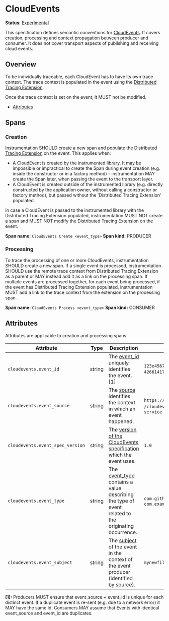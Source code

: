 # CloudEvents

**Status**: [Experimental](../../document-status.md)

This specification defines semantic conventions for [CloudEvents](https://cloudevents.io/). It covers creation, processing and context propagation between producer and consumer. It does not cover transport aspects of publishing and receiving cloud events.

## Overview

To be individually traceable, each CloudEvent has to have its own trace context. The trace context is populated in the event using the [Distributed Tracing Extension](https://github.com/cloudevents/spec/blob/v1.0.1/extensions/distributed-tracing.md).

Once the trace context is set on the event, it MUST not be modified.

<!-- Re-generate TOC with `markdown-toc --no-first-h1 -i` -->

<!-- toc -->

- [Attributes](#attributes)

<!-- tocstop -->

## Spans

### Creation

Instrumentation SHOULD create a new span and populate the [Distributed Tracing Extension](https://github.com/cloudevents/spec/blob/v1.0.1/extensions/distributed-tracing.md) on the event. This applies when:

- A CloudEvent is created by the instrumented library. It may be impossible or impractical to create the Span during event creation (e.g. inside the constructor or in a factory method) - instrumentation MAY create the Span later, when passing the event to the transport layer.
- A CloudEvent is created outside of the instrumented library (e.g. directly constructed by the application owner, without calling a constructor or factory method), but passed without the 'Distributed Tracing Extension' populated.

In case a CloudEvent is passed to the instrumented library with the Distributed Tracing Extension populated, instrumentation MUST NOT create a span and MUST NOT modify the Distributed Tracing Extension on the event.

**Span name:** `CloudEvents Create <event_type>`
**Span kind:** PRODUCER

### Processing

To trace the processing of one or more CloudEvents, instrumentation SHOULD create a new span.
If a single event is processed, instrumentation SHOULD use the remote trace context from Distributed Tracing Extension as a parent or MAY instead add it as a link on the processing span.
If multiple events are processed together, for each event being processed, if the event has Distributed Tracing Extension populated, instrumentation MUST add a link to the trace context from the extension on the processing span.

**Span name:** `CloudEvents Process <event_type>`
**Span kind:** CONSUMER

## Attributes

Attributes are applicable to creation and processing spans.

<!-- semconv cloudevents -->
| Attribute  | Type | Description  | Examples  | Required |
|---|---|---|---|---|
| `cloudevents.event_id` | string | The [event_id](https://github.com/cloudevents/spec/blob/master/spec.md#id) uniquely identifies the event. [1] | `123e4567-e89b-12d3-a456-426614174000`; `0001` | No |
| `cloudevents.event_source` | string | The [source](https://github.com/cloudevents/spec/blob/master/spec.md#source-1) identifies the context in which an event happened. | `https://github.com/cloudevents`; `/cloudevents/spec/pull/123`; `my-service` | No |
| `cloudevents.event_spec_version` | string | The [version of the CloudEvents specification](https://github.com/cloudevents/spec/blob/master/spec.md#specversion) which the event uses. | `1.0` | No |
| `cloudevents.event_type` | string | The [event_type](https://github.com/cloudevents/spec/blob/master/spec.md#type) contains a value describing the type of event related to the originating occurrence. | `com.github.pull_request.opened`; `com.example.object.deleted.v2` | No |
| `cloudevents.event_subject` | string | The [subject](https://github.com/cloudevents/spec/blob/master/spec.md#subject) of the event in the context of the event producer (identified by source). | `mynewfile.jpg` | No |

**[1]:** Producers MUST ensure that event_source + event_id is unique for each distinct event. If a duplicate event is re-sent (e.g. due to a network error) it MAY have the same id. Consumers MAY assume that Events with identical event_source and event_id are duplicates.
<!-- endsemconv -->
